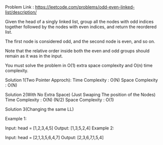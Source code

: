 Problem Link : https://leetcode.com/problems/odd-even-linked-list/description/

Given the head of a singly linked list, group all the nodes with odd indices together followed by the nodes with even indices, and return the reordered list.

The first node is considered odd, and the second node is even, and so on.

Note that the relative order inside both the even and odd groups should remain as it was in the input.

You must solve the problem in O(1) extra space complexity and O(n) time complexity.

Solution 1(Two Pointer Approch):
    Time Complexity : O(N)
    Space Complexity : O(N)

Solution 2(With No Extra Space) (Just Swaping The position of the Nodes)
    Time Complexity : O(N) (N/2)
    Space Complexity : O(1)

Solution 3(Changing the same LL)
    

 

Example 1:


Input: head = [1,2,3,4,5]
Output: [1,3,5,2,4]
Example 2:


Input: head = [2,1,3,5,6,4,7]
Output: [2,3,6,7,1,5,4]